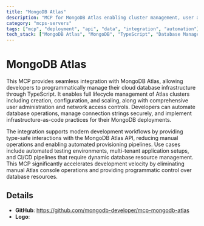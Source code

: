 ```yaml
---
title: "MongoDB Atlas"
description: "MCP for MongoDB Atlas enabling cluster management, user administration, and secure database connections via TypeScript API integration."
category: "mcps-servers"
tags: ["mcp", "deployment", "api", "data", "integration", "automation"]
tech_stack: ["MongoDB Atlas", "MongoDB", "TypeScript", "Database Management", "Cloud Infrastructure"]
---
```


# MongoDB Atlas

This MCP provides seamless integration with MongoDB Atlas, allowing developers to programmatically manage their cloud database infrastructure through TypeScript. It enables full lifecycle management of Atlas clusters including creation, configuration, and scaling, along with comprehensive user administration and network access controls. Developers can automate database operations, manage connection strings securely, and implement infrastructure-as-code practices for their MongoDB deployments.

The integration supports modern development workflows by providing type-safe interactions with the MongoDB Atlas API, reducing manual operations and enabling automated provisioning pipelines. Use cases include automated testing environments, multi-tenant application setups, and CI/CD pipelines that require dynamic database resource management. This MCP significantly accelerates development velocity by eliminating manual Atlas console operations and providing programmatic control over database resources.

## Details

- **GitHub**: https://github.com/mongodb-developer/mcp-mongodb-atlas
- **Logo**: 
